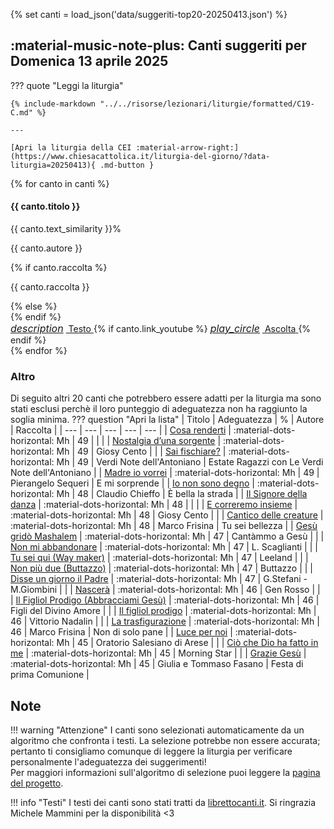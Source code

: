 {% set canti = load_json('data/suggeriti-top20-20250413.json') %}

## <span id="canti-suggeriti" class="text-primary-700 font-bold"> :material-music-note-plus: Canti suggeriti per Domenica 13 aprile 2025</span>

??? quote "Leggi la liturgia"

    {% include-markdown "../../risorse/lezionari/liturgie/formatted/C19-C.md" %}

    ---

    [Apri la liturgia della CEI :material-arrow-right:](https://www.chiesacattolica.it/liturgia-del-giorno/?data-liturgia=20250413){ .md-button }

<div class="grid md:grid-cols-2 lg:grid-cols-3 gap-6 mb-8">
  {% for canto in canti %}
  <div class="bg-white rounded-lg shadow-md overflow-hidden border-t-4 border-accent-500 flex flex-col">
    <div class="p-5 flex-grow">
      <div class="flex justify-between items-start">
        <h4 class="text-lg font-bold text-gray-800 mb-2">{{ canto.titolo }}</h4>
        <span class="bg-accent-100 text-accent-800 text-sm font-semibold rounded-full px-3 py-1">{{ canto.text_similarity }}%</span>
      </div>
      <p class="text-sm text-gray-600 mb-1">{{ canto.autore }}</p>
      {% if canto.raccolta %}
      <p class="text-sm text-gray-500 italic mb-3">{{ canto.raccolta }}</p>
      {% else %}
      <div class="mb-3"></div>
      {% endif %}
    </div>
    <div class="bg-gray-50 p-3 border-t border-gray-100 flex justify-between items-center">
      <a href="https://www.librettocanti.it/canto/{{ canto.titolo | lower | replace(' ', '-') }}-{{ canto.id_canti }}" class="text-accent-600 hover:text-accent-800 text-sm font-medium" target="_blank">
        <span class="flex items-center"><i class="material-icons" style="font-size: 1rem; margin-right: 0.25rem;">description</i> Testo</span>
      </a>
      {% if canto.link_youtube %}
      <a href="https://www.youtube.com/watch?v={{ canto.link_youtube }}" class="text-red-600 hover:text-red-800 text-sm font-medium" target="_blank">
        <span class="flex items-center"><i class="material-icons" style="font-size: 1rem; margin-right: 0.25rem;">play_circle</i> Ascolta</span>
      </a>
      {% endif %}
    </div>
  </div>
  {% endfor %}
</div>


### Altro
Di seguito altri 20 canti che potrebbero essere adatti per la liturgia ma sono stati esclusi perchè il loro punteggio di adeguatezza non ha raggiunto la soglia minima.
??? question "Apri la lista"
    | Titolo | Adeguatezza | % | Autore | Raccolta |
    | --- | --- | --- | --- | --- |
    | [Cosa renderti](https://www.librettocanti.it/canto/cosa-renderti-2233) | :material-dots-horizontal: Mh | 49 |  |  |
    | [Nostalgia d’una sorgente](https://www.librettocanti.it/canto/nostalgia-d-una-sorgente-327) | :material-dots-horizontal: Mh | 49 | Giosy Cento |  |
    | [Sai fischiare?](https://www.librettocanti.it/canto/sai-fischiare-2099) | :material-dots-horizontal: Mh | 49 | Verdi Note dell'Antoniano | Estate Ragazzi con Le Verdi Note dell'Antoniano |
    | [Madre io vorrei](https://www.librettocanti.it/canto/madre-io-vorrei-295) | :material-dots-horizontal: Mh | 49 | Pierangelo Sequeri | E mi sorprende |
    | [Io non sono degno](https://www.librettocanti.it/canto/io-non-sono-degno-253) | :material-dots-horizontal: Mh | 48 | Claudio Chieffo | È bella la strada |
    | [Il Signore della danza](https://www.librettocanti.it/canto/il-signore-della-danza-1555) | :material-dots-horizontal: Mh | 48 |  |  |
    | [E correremo insieme](https://www.librettocanti.it/canto/e-correremo-insieme-169) | :material-dots-horizontal: Mh | 48 | Giosy Cento |  |
    | [Cantico delle creature](https://www.librettocanti.it/canto/cantico-delle-creature-2203) | :material-dots-horizontal: Mh | 48 | Marco Frisina | Tu sei bellezza |
    | [Gesù gridò Mashalem](https://www.librettocanti.it/canto/ges-grid-mashalem-1597) | :material-dots-horizontal: Mh | 47 | Cantàmmo a Gesù |  |
    | [Non mi abbandonare](https://www.librettocanti.it/canto/non-mi-abbandonare-1775) | :material-dots-horizontal: Mh | 47 | L. Scaglianti |  |
    | [Tu sei qui (Way maker)](https://www.librettocanti.it/canto/tu-sei-qui-way-maker-2575) | :material-dots-horizontal: Mh | 47 | Leeland |  |
    | [Non più due (Buttazzo)](https://www.librettocanti.it/canto/non-pi-due-buttazzo-1467) | :material-dots-horizontal: Mh | 47 | Buttazzo |  |
    | [Disse un giorno il Padre](https://www.librettocanti.it/canto/disse-un-giorno-il-padre-2728) | :material-dots-horizontal: Mh | 47 | G.Stefani - M.Giombini  |  |
    | [Nascerà](https://www.librettocanti.it/canto/nascer-2550) | :material-dots-horizontal: Mh | 46 | Gen Rosso |  |
    | [Il Figliol Prodigo (Abbracciami Gesù)](https://www.librettocanti.it/canto/il-figliol-prodigo-abbracciami-ges-1596) | :material-dots-horizontal: Mh | 46 | Figli del Divino Amore |  |
    | [Il figliol prodigo](https://www.librettocanti.it/canto/il-figliol-prodigo-227) | :material-dots-horizontal: Mh | 46 | Vittorio Nadalin |  |
    | [La trasfigurazione](https://www.librettocanti.it/canto/la-trasfigurazione-2269) | :material-dots-horizontal: Mh | 46 | Marco Frisina | Non di solo pane |
    | [Luce per noi](https://www.librettocanti.it/canto/luce-per-noi-2104) | :material-dots-horizontal: Mh | 45 | Oratorio Salesiano di Arese |  |
    | [Ciò che Dio ha fatto in me](https://www.librettocanti.it/canto/ci-che-dio-ha-fatto-in-me-1818) | :material-dots-horizontal: Mh | 45 | Morning Star |  |
    | [Grazie Gesù](https://www.librettocanti.it/canto/grazie-ges-2453) | :material-dots-horizontal: Mh | 45 | Giulia e Tommaso Fasano | Festa di prima Comunione |
## Note
!!! warning "Attenzione"
    I canti sono selezionati automaticamente da un algoritmo che confronta i testi. La selezione potrebbe non essere accurata; pertanto ti consigliamo comunque di leggere la liturgia per verificare personalmente l'adeguatezza dei suggerimenti!<br>Per maggiori informazioni sull'algoritmo di selezione puoi leggere la [pagina del progetto](https://hildegard.it/progetto/).

!!! info "Testi"
    I testi dei canti sono stati tratti da [librettocanti.it](https://www.librettocanti.it/). Si ringrazia Michele Mammini per la disponibilità <3


